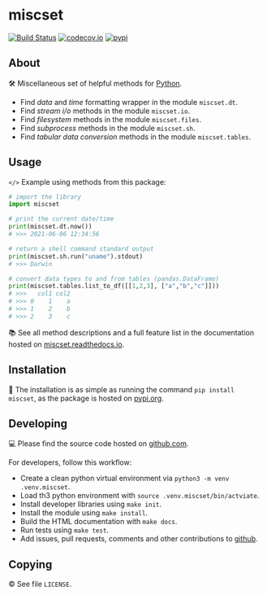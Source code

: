 # miscset

[![Build Status](https://travis-ci.com/setempler/miscset.py.svg?branch=main)](https://travis-ci.com/setempler/miscset.py) 
[![codecov.io](https://codecov.io/github/setempler/miscset.py/coverage.svg?branch=main)](https://codecov.io/github/setempler/miscset.py)
[![pypi](https://img.shields.io/pypi/v/miscset.svg)](https://pypi.org/project/miscset/)

## About

🛠 Miscellaneous set of helpful methods for [Python](https://www.python.org).

* Find *data* and *time* formatting wrapper in the module `miscset.dt`.
* Find *stream i/o* methods in the module `miscset.io`.
* Find *filesystem* methods in the module `miscset.files`.
* Find *subprocess* methods in the module `miscset.sh`.
* Find *tabular data conversion* methods in the module `miscset.tables`.

## Usage

`</>` Example using methods from this package:

```python
# import the library
import miscset

# print the current date/time
print(miscset.dt.now())
# >>> 2021-06-06 12:34:56

# return a shell command standard output
print(miscset.sh.run("uname").stdout)
# >>> Darwin

# convert data types to and from tables (pandas.DataFrame)
print(miscset.tables.list_to_df([[1,2,3], ["a","b","c"]]))
# >>>   col1 col2
# >>> 0    1    a
# >>> 1    2    b
# >>> 2    3    c
```

📚 See all method descriptions and a full feature list in the documentation hosted on [miscset.readthedocs.io](https://miscset.readthedocs.io).

## Installation

💾 The installation is as simple as running the command `pip install miscset`,
as the package is hosted on [pypi.org](https://pypi.org/project/miscset).

## Developing

💻 Please find the source code hosted on [github.com](https://github.com/setempler/miscset.py).

For developers, follow this workflow:

* Create a clean python virtual environment via `python3 -m venv .venv.miscset`.
* Load th3 python environment with `source .venv.miscset/bin/actviate`.
* Install developer libraries using `make init`.
* Install the module using `make install`.
* Build the HTML documentation with `make docs`.
* Run tests using `make test`.
* Add issues, pull requests, comments and other contributions to [github](https://github.com/setempler/miscset.py/issues).

## Copying

© See file `LICENSE`.